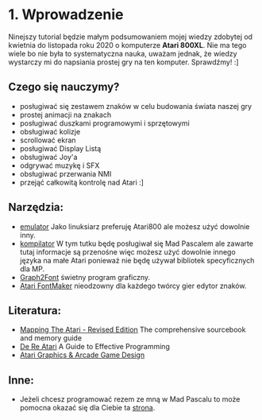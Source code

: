 # 1. Wprowadzenie

Ninejszy tutorial będzie małym podsumowaniem mojej wiedzy zdobytej od kwietnia do listopada roku 2020 o komputerze **Atari 800XL**. Nie ma tego wiele bo nie była to systematyczna nauka, uważam jednak, że wiedzy wystarczy mi do napsiania prostej gry na ten komputer. Sprawdźmy! :]

## Czego się nauczymy?

* posługiwać się zestawem znaków w celu budowania świata naszej gry
* prostej animacji na znakach
* posługiwać duszkami programowymi i sprzętowymi
* obsługiwać kolizje
* scrollować ekran
* posługiwać Display Listą
* obsługiwać Joy'a
* odgrywać muzykę i SFX
* obsługiwać przerwania NMI
* przejąć całkowitą kontrolę nad Atari :]

## Narzędzia:

* [emulator](https://atari800.github.io) Jako linuksiarz preferuję Atari800 ale możesz użyć dowolnie inny.
* [kompilator](http://mads.atari8.info/doc/madpascal.html) W tym tutku będę posługiwał się Mad Pascalem ale zawarte tutaj informacje są przenośne więc możesz użyć dowolnie innego języka na małe Atari ponieważ nie będę używał bibliotek specyficznych dla MP.
* [Graph2Font](http://g2f.atari8.info/instrukcja.html) świetny program graficzny.
* [Atari FontMaker](https://sourceforge.net/projects/atari-fontmaker) nieodzowny dla każdego twórcy gier edytor znaków.

## Literatura:

* [Mapping The Atari - Revised Edition](https://www.atariarchives.org/mapping/) The comprehensive sourcebook and memory guide
* [De Re Atari](https://www.atariarchives.org/dere/) A Guide to Effective Programming
* [Atari Graphics & Arcade Game Design](https://www.atariarchives.org/agagd/)

## Inne:

* Jeżeli chcesz programować rezem ze mną w Mad Pascalu to może pomocna okazać się dla Ciebie ta [strona](http://bocianu.atari.pl/blog/madgeany).
